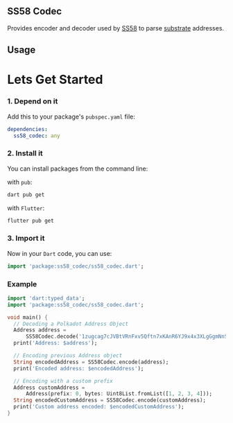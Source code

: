 ## SS58 Codec

Provides encoder and decoder used by [SS58](https://github.com/rankanizer/polkadart/tree/main/packages/ss58) to parse [substrate](https://docs.substrate.io/fundamentals/accounts-addresses-keys/) addresses.

## Usage

# Lets Get Started

### 1. Depend on it

Add this to your package's `pubspec.yaml` file:

```yaml
dependencies:
  ss58_codec: any
```

### 2. Install it

You can install packages from the command line:

with `pub`:

```css
dart pub get
```

with `Flutter`:

```css
flutter pub get
```

### 3. Import it

Now in your `Dart` code, you can use:

```dart
import 'package:ss58_codec/ss58_codec.dart';
```

### Example

```dart
import 'dart:typed_data';
import 'package:ss58_codec/ss58_codec.dart';

void main() {
  // Decoding a Polkadot Address Object
  Address address =
      SS58Codec.decode('1zugcag7cJVBtVRnFxv5Qftn7xKAnR6YJ9x4x3XLgGgmNnS');
  print('Address: $address');

  // Encoding previous Address object
  String encodedAddress = SS58Codec.encode(address);
  print('Encoded address: $encodedAddress');

  // Encoding with a custom prefix
  Address customAddress =
      Address(prefix: 0, bytes: Uint8List.fromList([1, 2, 3, 4]));
  String encodedCustomAddress = SS58Codec.encode(customAddress);
  print('Custom address encoded: $encodedCustomAddress');
}
```
